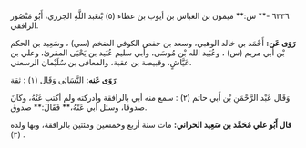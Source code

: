 ٦٣٣٦ -** س:** ميمون بن العباس بن أيوب بن عطاء (٥) بْنعَبد اللَّهِ الجزري، أَبُو مَنْصُور الرافقي.

**رَوَى عَن:** أَحْمَد بن خالد الوهبي، وسعد بن حفص الكوفي الضخم (سي) ، وسَعِيد بن الحكم بْن أَبي مريم (س) ، وعُبَيد الله بْن مُوسَى، وأبي سليم عُبَيد بن يَحْيَى المقرئ، وعلي بن عَيَّاشٍ، وقبيصة بن عقبة، والمعافى بن سُلَيْمان الرسعني.

**رَوَى عَنه:** النَّسَائي وَقَال (١) : ثقة.

وَقَال عَبْد الرَّحْمَنِ بْن أَبي حاتم (٢) : سمع منه أبي بالرافقة وأدركته ولم أكتب عَنْهُ، وكَانَ صدوقا، وسئل أبي عَنْهُ،** فَقَالَ:** صدوق.

**قال أَبُو علي مُحَمَّد بن سَعِيد الحراني:** مات سنة أربع وخمسين ومئتين بالرافقة، وبها ولده (٣) .
